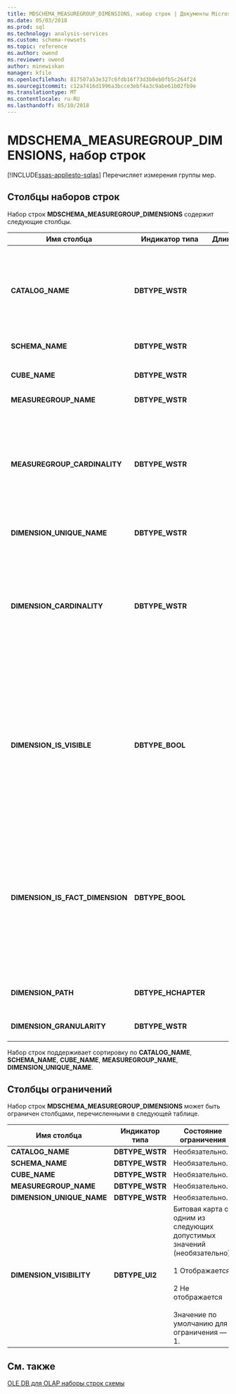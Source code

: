```yaml
---
title: MDSCHEMA_MEASUREGROUP_DIMENSIONS, набор строк | Документы Microsoft
ms.date: 05/03/2018
ms.prod: sql
ms.technology: analysis-services
ms.custom: schema-rowsets
ms.topic: reference
ms.author: owend
ms.reviewer: owend
author: minewiskan
manager: kfile
ms.openlocfilehash: 817507a53e327c6fdb16f73d3b0eb0fb5c264f24
ms.sourcegitcommit: c12a7416d1996a3bcce3ebf4a3c9abe61b02fb9e
ms.translationtype: MT
ms.contentlocale: ru-RU
ms.lasthandoff: 05/10/2018
---
```

# <a name="mdschemameasuregroupdimensions-rowset"></a>MDSCHEMA_MEASUREGROUP_DIMENSIONS, набор строк
[!INCLUDE[ssas-appliesto-sqlas](../../../includes/ssas-appliesto-sqlas.md)]
  Перечисляет измерения группы мер.  
  
## <a name="rowset-columns"></a>Столбцы наборов строк  
 Набор строк **MDSCHEMA_MEASUREGROUP_DIMENSIONS** содержит следующие столбцы.  
  
|Имя столбца|Индикатор типа|Длина|Описание|  
|-----------------|--------------------|------------|-----------------|  
|**CATALOG_NAME**|**DBTYPE_WSTR**||Имя каталога, которому принадлежит группа мер. Имеет значение**NULL** , если поставщик не поддерживает каталоги.|  
|**SCHEMA_NAME**|**DBTYPE_WSTR**||Не поддерживается.|  
|**CUBE_NAME**|**DBTYPE_WSTR**||Имя куба, которому принадлежит группа мер.|  
|**MEASUREGROUP_NAME**|**DBTYPE_WSTR**||Имя группы мер.|  
|**MEASUREGROUP_CARDINALITY**|**DBTYPE_WSTR**||Число экземпляров, которое мера в группе мер может иметь для одного элемента измерения. Возможные значения.<br /><br /> **ОДИН**<br /><br /> **МНОГИЕ**|  
|**DIMENSION_UNIQUE_NAME**|**DBTYPE_WSTR**||Уникальное имя для измерения.|  
|**DIMENSION_CARDINALITY**|**DBTYPE_WSTR**||Количество экземпляров, которое элемент измерения может иметь для одного экземпляра меры групп мер. Возможные значения.<br /><br /> **ОДИН**<br /><br /> **МНОГИЕ**|  
|**DIMENSION_IS_VISIBLE**|**DBTYPE_BOOL**||Логическое значение, указывающее, видимы ли иерархии в измерении.<br /><br /> Возвращает значение **TRUE** , если одна или несколько иерархий в измерении видимы, в противном случае — значение **FALSE**.|  
|**DIMENSION_IS_FACT_DIMENSION**|**DBTYPE_BOOL**||Логическое значение, указывающее, является ли измерение измерением фактов.<br /><br /> Возвращает значение **TRUE** , если измерение является измерением фактов, в противном случае — значение **FALSE**.|  
|**DIMENSION_PATH**|**DBTYPE_HCHAPTER**||Список измерений для ссылочного измерения.|  
|**DIMENSION_GRANULARITY**|**DBTYPE_WSTR**||Уникальное имя иерархии гранулярности.|  
  
 Набор строк поддерживает сортировку по **CATALOG_NAME**, **SCHEMA_NAME**, **CUBE_NAME**, **MEASUREGROUP_NAME**, **DIMENSION_UNIQUE_NAME**.  
  
## <a name="restriction-columns"></a>Столбцы ограничений  
 Набор строк **MDSCHEMA_MEASUREGROUP_DIMENSIONS** может быть ограничен столбцами, перечисленными в следующей таблице.  
  
|Имя столбца|Индикатор типа|Состояние ограничения|  
|-----------------|--------------------|-----------------------|  
|**CATALOG_NAME**|**DBTYPE_WSTR**|Необязательно.|  
|**SCHEMA_NAME**|**DBTYPE_WSTR**|Необязательно.|  
|**CUBE_NAME**|**DBTYPE_WSTR**|Необязательно.|  
|**MEASUREGROUP_NAME**|**DBTYPE_WSTR**|Необязательно.|  
|**DIMENSION_UNIQUE_NAME**|**DBTYPE_WSTR**|Необязательно.|  
|**DIMENSION_VISIBILITY**|**DBTYPE_UI2**|Битовая карта с одним из следующих допустимых значений (необязательно).<br /><br /> 1 Отображается<br /><br /> 2 Не отображается<br /><br /> Значение по умолчанию для ограничения — 1.|  
  
## <a name="see-also"></a>См. также  
 [OLE DB для OLAP наборы строк схемы](../../../analysis-services/schema-rowsets/ole-db-olap/ole-db-for-olap-schema-rowsets.md)  
  
  
